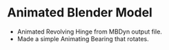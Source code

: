 # Animated Blender Model

- Animated Revolving Hinge from MBDyn output file.
- Made a simple Animating Bearing that rotates.

